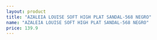 ```yaml
---
layout: product
title: "AZALEIA LOUISE SOFT HIGH PLAT SANDAL-568 NEGRO"
name: "AZALEIA LOUISE SOFT HIGH PLAT SANDAL-568 NEGRO"
price: 139.9
---
```

